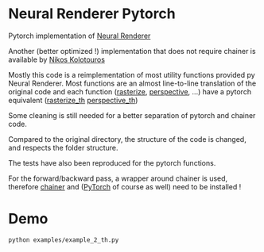 Neural Renderer Pytorch
=======================

Pytorch implementation of [Neural Renderer](https://github.com/hiroharu-kato/neural_renderer)

Another (better optimized !) implementation that does not require chainer is available by [Nikos Kolotouros](https://github.com/daniilidis-group/neural_renderer) 

Mostly this code is a reimplementation of most utility functions provided py Neural Renderer.
Most functions are an almost line-to-line translation of the original code and each function
([rasterize](https://github.com/hassony2/neural_renderer_pytorch/blob/master/neurender/rasterize.py), [perspective](https://github.com/hassony2/neural_renderer_pytorch/blob/master/neurender/perspective.py), ...)
have a pytorch equivalent ([rasterize_th](https://github.com/hassony2/neural_renderer_pytorch/blob/master/neurender/rasterize_th.py) [perspective_th](https://github.com/hassony2/neural_renderer_pytorch/blob/master/neurender/perspective_th.py))

Some cleaning is still needed for a better separation of pytorch and chainer code.

Compared to the original directory, the structure of the code is changed, and respects the folder structure.

The tests have also been reproduced for the pytorch functions.

For the forward/backward pass, a wrapper around chainer is used, therefore [chainer](https://docs.chainer.org/en/stable/install.html) and ([PyTorch](https://pytorch.org/) of course as well) need to be installed ! 

# Demo

`python examples/example_2_th.py`
